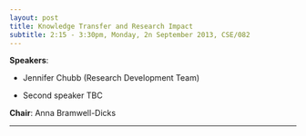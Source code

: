 ```yaml
---
layout: post
title: Knowledge Transfer and Research Impact
subtitle: 2:15 - 3:30pm, Monday, 2n September 2013, CSE/082
---
```



**Speakers**:

- Jennifer Chubb (Research Development Team)

- Second speaker TBC



**Chair**: Anna Bramwell-Dicks


___




